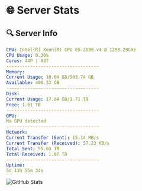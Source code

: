 # 🌐 Server Stats
## 🔍 Server Info
```yaml
CPU: Intel(R) Xeon(R) CPU E5-2699 v4 @ 1298.29GHz
CPU Usage: 0.30%
Cores: 44P | 88T
-----------------------------------
Memory:
Current Usage: 10.04 GB/503.74 GB
Available: 490.33 GB
-----------------------------------
Disk:
Current Usage: 17.64 GB/1.71 TB
Free: 1.61 TB
-----------------------------------
GPU:
No GPU detected
-----------------------------------
Network:
Current Transfer (Sent): 15.14 MB/s
Current Transfer (Received): 57.23 KB/s
Total Sent: 55.03 TB
Total Received: 1.07 TB
-----------------------------------
Uptime:
5d 11h 55m 34s
```
![GitHub Stats](https://img.shields.io/badge/Updated-2025-02-13_10:38:52-blue)